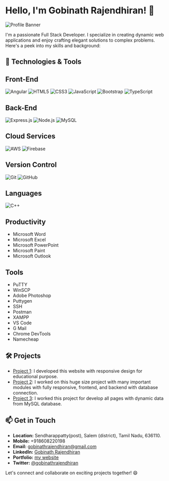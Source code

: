 # Hello, I'm Gobinath Rajendhiran! 👋

![Profile Banner](assets/profileBanner.jpg)

I'm a passionate Full Stack Developer. I specialize in creating dynamic web applications and enjoy crafting elegant solutions to complex problems. Here's a peek into my skills and background:

## 🔧 Technologies & Tools

## Front-End
  ![Angular](https://img.icons8.com/color/48/000000/angularjs.png)
  ![HTML5](https://img.icons8.com/color/48/000000/html-5.png)
  ![CSS3](https://img.icons8.com/color/48/000000/css3.png)
  ![JavaScript](https://img.icons8.com/color/48/000000/javascript.png)
  ![Bootstrap](https://img.icons8.com/color/48/000000/bootstrap.png)
  ![TypeScript](https://img.icons8.com/color/48/000000/typescript.png)
  
## Back-End
  ![Express.js](https://img.icons8.com/color/48/000000/express.png)
  ![Node.js](https://img.icons8.com/color/48/000000/nodejs.png)
  ![MySQL](https://img.icons8.com/color/48/000000/mysql.png)
  
## Cloud Services
  ![AWS](https://img.icons8.com/color/48/000000/amazon-web-services.png)
  ![Firebase](https://img.icons8.com/color/48/000000/firebase.png)
  
## Version Control
  ![Git](https://img.icons8.com/color/48/000000/git.png)
  ![GitHub](https://img.icons8.com/color/48/000000/github--v1.png)

## Languages
  ![C++](https://img.icons8.com/color/48/000000/c-plus-plus-logo.png)
  
## Productivity

   - Microsoft Word
   - Microsoft Excel
   - Microsoft PowerPoint
   - Microsoft Paint
   - Microsoft Outlook

## Tools

   - PuTTY
   - WinSCP
   - Adobe Photoshop
   - Puttygen
   - SSH
   - Postman
   - XAMPP
   - VS Code
   - G Mail
   - Chrome DevTools
   - Namecheap

## 🛠️ Projects

- [Project 1](http://www.ruralyouth.in): I developed this website with responsive design for educational purpose.
- [Project 2](http://www.thesisflow.com): I worked on this huge size project with many important modules with fully responsive, frontend, and backend with database connection.
- [Project 3](http://www.kanagarajsubramani.in): I worked this project for develop all pages with dynamic data from MySQL database.

## 📫 Get in Touch

- **Location:** Sendharappatty(post), Salem (district), Tamil Nadu, 636110.
- **Mobile:** +918608220198
- **Email:** [gobinathrajendhiran@gmail.com](mailto:gobinathrajendhiran@gmail.com)
- **LinkedIn:** [Gobinath Rajendhiran](https://www.linkedin.com/in/gobinath-rajendhiran-6b85b421a/)
- **Portfolio:** [my website](https://www.gobinathrajendhiran.w3spaces.com)
- **Twitter:** [@gobinathrajendhiran](link-to-twitter)

Let's connect and collaborate on exciting projects together! 😄
